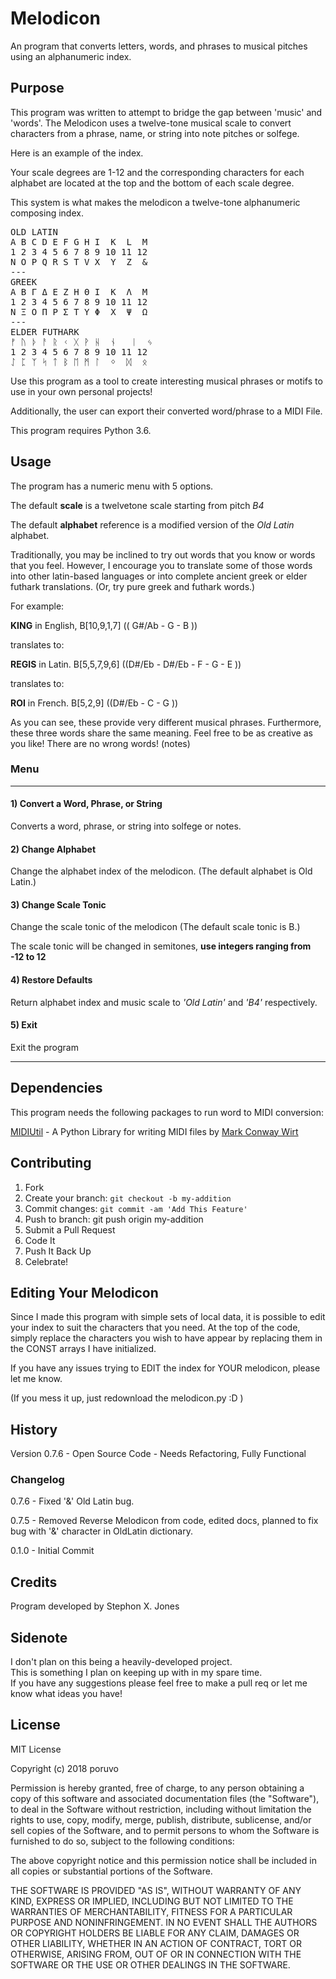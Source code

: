 # Melodicon
An program that converts letters, words, and phrases to musical pitches using an alphanumeric index.

## Purpose 
This program was written to attempt to bridge the gap between 'music' and 'words'. The Melodicon uses a twelve-tone musical scale to convert characters from a phrase, name, or string into note pitches or solfege.

Here is an example of the index.

Your scale degrees are 1-12 and the corresponding characters for each alphabet are located at the top and the bottom of each scale degree.

This system is what makes the melodicon a twelve-tone alphanumeric composing index.

<pre>
OLD LATIN
A B C D E F G H I  K  L  M
1 2 3 4 5 6 7 8 9 10 11 12
N O P Q R S T V X  Y  Z  &
---
GREEK
Α Β Γ Δ Ε Ζ Η Θ Ι  Κ  Λ  Μ
1 2 3 4 5 6 7 8 9 10 11 12
Ν Ξ Ο Π Ρ Σ Τ Υ Φ  Χ  Ψ  Ω
---
ELDER FUTHARK
ᚠ ᚢ ᚦ ᚨ ᚱ ᚲ ᚷ ᚹ ᚺ  ᚾ   ᛁ  ᛃ
1 2 3 4 5 6 7 8 9 10 11 12
ᛇ ᛈ ᛉ ᛋ ᛏ ᛒ ᛖ ᛗ ᛚ  ᛜ  ᛞ  ᛟ
</pre>

Use this program as a tool to create interesting musical phrases or motifs to use in your own personal projects!

Additionally, the user can export their converted word/phrase to a MIDI File.

This program requires Python 3.6.

## Usage
The program has a numeric menu with 5 options.

The default __scale__ is a twelvetone scale starting from pitch _B4_  

The default __alphabet__ reference is a modified version of the _Old Latin_ alphabet.

Traditionally, you may be inclined to try out words that you know or words that you feel. However, I encourage you to translate some of those words into other latin-based languages or into complete ancient greek or elder futhark translations. (Or, try pure greek and futhark words.)

For example: 

**KING** in English, B[10,9,1,7] (( G#/Ab - G - B ))

   translates to:
    
**REGIS** in Latin. B[5,5,7,9,6] ((D#/Eb - D#/Eb - F - G - E ))

   translates to:

**ROI** in French. B[5,2,9] ((D#/Eb - C - G ))


As you can see, these provide very different musical phrases.
Furthermore, these three words share the same meaning.
Feel free to be as creative as you like! 
There are no wrong words! (notes)

### Menu
***
#### 1) Convert a Word, Phrase, or String
Converts a word, phrase, or string into solfege or notes.

#### 2) Change Alphabet
Change the alphabet index of the melodicon.
(The default alphabet is Old Latin.)

#### 3) Change Scale Tonic
Change the scale tonic of the melodicon
(The default scale tonic is B.)

The scale tonic will be changed in semitones, **use integers ranging from -12 to 12**

#### 4) Restore Defaults
Return alphabet index and music scale to _'Old Latin'_ and _'B4'_ respectively.  

#### 5) Exit
Exit the program  
***

## Dependencies
This program needs the following packages to run word to MIDI conversion:  

[MIDIUtil](https://pypi.org/project/MIDIUtil/) - A Python Library for writing MIDI files by [Mark Conway Wirt](https://pypi.org/project/MIDIUtil/#data)


## Contributing
1) Fork
2) Create your branch: `git checkout -b my-addition`
3) Commit changes: `git commit -am 'Add This Feature'`
4) Push to branch: git push origin my-addition
5) Submit a Pull Request
6) Code It
7) Push It Back Up
8) Celebrate!

## Editing Your Melodicon
Since I made this program with simple sets of local data, it is possible to edit your index to suit the characters that you need.
At the top of the code, simply replace the characters you wish to have appear by replacing them in the CONST arrays I have initialized.

If you have any issues trying to EDIT the index for YOUR melodicon, please let me know.

(If you mess it up, just redownload the melodicon.py :D )

## History
Version 0.7.6 - Open Source Code - Needs Refactoring, Fully Functional

### Changelog
0.7.6 - Fixed '&' Old Latin bug.

0.7.5 - Removed Reverse Melodicon from code, edited docs, planned to fix bug with '&' character in OldLatin dictionary.

0.1.0 - Initial Commit

## Credits
Program developed by Stephon X. Jones

## Sidenote
I don't plan on this being a heavily-developed project.  
This is something I plan on keeping up with in my spare time.  
If you have any suggestions please feel free to make a pull req or let me know what ideas you have!

## License
MIT License

Copyright (c) 2018 poruvo

Permission is hereby granted, free of charge, to any person obtaining a copy of this software and associated documentation files (the "Software"), to deal in the Software without restriction, including without limitation the rights to use, copy, modify, merge, publish, distribute, sublicense, and/or sell copies of the Software, and to permit persons to whom the Software is furnished to do so, subject to the following conditions:

The above copyright notice and this permission notice shall be included in all copies or substantial portions of the Software.

THE SOFTWARE IS PROVIDED "AS IS", WITHOUT WARRANTY OF ANY KIND, EXPRESS OR IMPLIED, INCLUDING BUT NOT LIMITED TO THE WARRANTIES OF MERCHANTABILITY, FITNESS FOR A PARTICULAR PURPOSE AND NONINFRINGEMENT. IN NO EVENT SHALL THE AUTHORS OR COPYRIGHT HOLDERS BE LIABLE FOR ANY CLAIM, DAMAGES OR OTHER LIABILITY, WHETHER IN AN ACTION OF CONTRACT, TORT OR OTHERWISE, ARISING FROM, OUT OF OR IN CONNECTION WITH THE SOFTWARE OR THE USE OR OTHER DEALINGS IN THE SOFTWARE.
